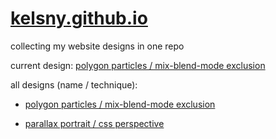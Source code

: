 # [kelsny.github.io](https://kelsny.github.io)

collecting my website designs in one repo

current design: [polygon particles / mix-blend-mode exclusion](./polygon-particles/README.md)

all designs (name / technique):

- [polygon particles / mix-blend-mode exclusion](./polygon-particles/README.md)

- [parallax portrait / css perspective](/parallax-portrait/README.md)